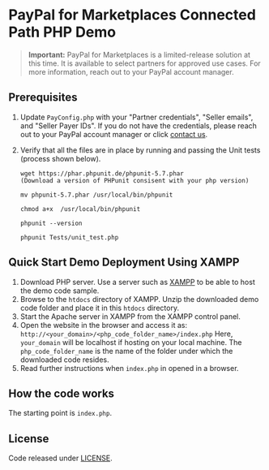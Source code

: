 # PayPal for Marketplaces Connected Path PHP Demo

> **Important:** PayPal for Marketplaces is a limited-release solution at this time. It is available to select partners for approved use cases. For more information, reach out to your PayPal account manager.

## Prerequisites

1. Update `PayConfig.php` with your "Partner credentials", "Seller emails", and "Seller Payer IDs". If you do not have the credentials, please reach out to your PayPal account manager or click [contact us](https://www.paypal.com/us/webapps/mpp/partner-program/contact-us?ref=marketplace).
2. Verify that all the files are in place by running and passing the Unit tests (process shown below).

	```
	wget https://phar.phpunit.de/phpunit-5.7.phar 
	(Download a version of PHPunit consisent with your php version)

	mv phpunit-5.7.phar /usr/local/bin/phpunit

	chmod a+x  /usr/local/bin/phpunit

	phpunit --version 

	phpunit Tests/unit_test.php
	```

## Quick Start Demo Deployment Using XAMPP

1. Download PHP server.  Use a server such as [XAMPP](https://www.apachefriends.org/index.html) to be able to host the demo code sample.
2. Browse to the `htdocs` directory of XAMPP. Unzip the downloaded demo code folder and place it in this `htdocs` directory.
3. Start the Apache server in XAMPP from the XAMPP control panel.
4. Open the website in the browser and access it as: `http://<your_domain>/<php_code_folder_name>/index.php`
   Here, `your_domain` will be localhost if hosting on your local machine.
   The `php_code_folder_name` is the name of the folder under which the downloaded code resides.
5. Read further instructions when `index.php` in opened in a browser.

## How the code works

The starting point is `index.php`.

## License

Code released under [LICENSE](LICENSE.md).
